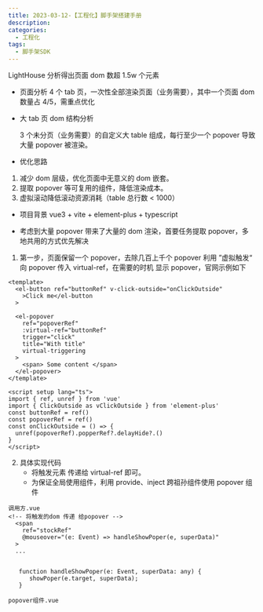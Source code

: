 ```yaml
---
title: 2023-03-12-【工程化】脚手架搭建手册
description:
categories:
  - 工程化
tags:
  - 脚手架SDK
---
```


LightHouse 分析得出页面 dom 数超 1.5w 个元素

- 页面分析
  4 个 tab 页，一次性全部渲染页面（业务需要），其中一个页面 dom 数量占 4/5，需重点优化

- 大 tab 页 dom 结构分析

  3 个未分页（业务需要）的自定义大 table 组成，每行至少一个 popover 导致大量 popover 被渲染。

- 优化思路

1. 减少 dom 层级，优化页面中无意义的 dom 嵌套。
2. 提取 popover 等可复用的组件，降低渲染成本。
3. 虚拟滚动降低滚动资源消耗（table 总行数 < 1000）

- 项目背景
  vue3 + vite + element-plus + typescript

- 考虑到大量 popover 带来了大量的 dom 渲染，首要任务提取 popover，多地共用的方式优先解决

1. 第一步，页面保留一个 popover，去除几百上千个 popover
   利用 ”虚拟触发“ 向 popover 传入 virtual-ref，在需要的时机 显示 popover，官网示例如下

```
<template>
  <el-button ref="buttonRef" v-click-outside="onClickOutside"
    >Click me</el-button
  >

  <el-popover
    ref="popoverRef"
    :virtual-ref="buttonRef"
    trigger="click"
    title="With title"
    virtual-triggering
  >
    <span> Some content </span>
  </el-popover>
</template>

<script setup lang="ts">
import { ref, unref } from 'vue'
import { ClickOutside as vClickOutside } from 'element-plus'
const buttonRef = ref()
const popoverRef = ref()
const onClickOutside = () => {
  unref(popoverRef).popperRef?.delayHide?.()
}
</script>
```

2. 具体实现代码
   - 将触发元素 传递给 virtual-ref 即可。
   - 为保证全局使用组件，利用 provide、inject 跨祖孙组件使用 popover 组件

```
调用方.vue
<!-- 将触发的dom 传递 给popover -->
  <span
    ref="stockRef"
    @mouseover="(e: Event) => handleShowPoper(e, superData)"
  >
  ...


   function handleShowPoper(e: Event, superData: any) {
      showPoper(e.target, superData);
   }
```

```
popover组件.vue
```
